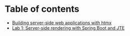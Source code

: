# Table of contents

* [Building server-side web applications with htmx](README.md)
* [Lab 1: Server-side rendering with Spring Boot and JTE](lab1.md)
